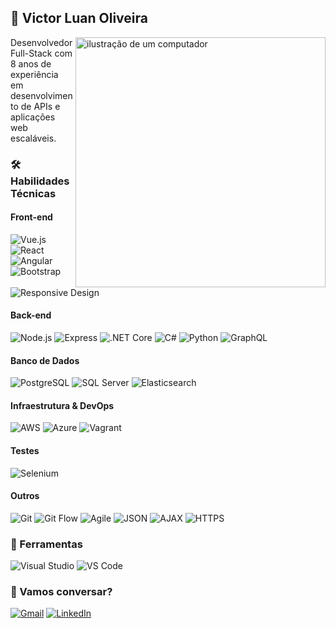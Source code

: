 ## 👋 Victor Luan Oliveira  
<img src="https://raw.githubusercontent.com/MicaelliMedeiros/micaellimedeiros/master/image/computer-illustration.png" alt="ilustração de um computador" min-width="400px" max-width="400px" width="400px" align="right">

<p align="left"> 
  Desenvolvedor Full-Stack com 8 anos de experiência em desenvolvimento de APIs e aplicações web escaláveis.  
</p>

### 🛠️ Habilidades Técnicas  

#### **Front-end**  
![Vue.js](https://img.shields.io/badge/-Vue.js-4FC08D?logo=vue.js&logoColor=white)
![React](https://img.shields.io/badge/-React-61DAFB?logo=react&logoColor=black)
![Angular](https://img.shields.io/badge/-Angular-DD0031?logo=angular&logoColor=white)
![Bootstrap](https://img.shields.io/badge/-Bootstrap-7952B3?logo=bootstrap&logoColor=white)
![Responsive Design](https://img.shields.io/badge/-Responsive%20Design-3DDC84?logo=web&logoColor=white)

#### **Back-end**  
![Node.js](https://img.shields.io/badge/-Node.js-339933?logo=node.js&logoColor=white)
![Express](https://img.shields.io/badge/-Express-000000?logo=express&logoColor=white)
![.NET Core](https://img.shields.io/badge/-.NET%20Core-512BD4?logo=.net&logoColor=white)
![C#](https://img.shields.io/badge/-C%23-239120?logo=c-sharp&logoColor=white)
![Python](https://img.shields.io/badge/-Python-3776AB?logo=python&logoColor=white)
![GraphQL](https://img.shields.io/badge/-GraphQL-E10098?logo=graphql&logoColor=white)

#### **Banco de Dados**  
![PostgreSQL](https://img.shields.io/badge/-PostgreSQL-4169E1?logo=postgresql&logoColor=white)
![SQL Server](https://img.shields.io/badge/-SQL%20Server-CC2927?logo=microsoft-sql-server&logoColor=white)
![Elasticsearch](https://img.shields.io/badge/-Elasticsearch-005571?logo=elasticsearch&logoColor=white)

#### **Infraestrutura & DevOps**  
![AWS](https://img.shields.io/badge/-AWS-232F3E?logo=amazon-aws&logoColor=white)
![Azure](https://img.shields.io/badge/-Azure-0078D4?logo=microsoft-azure&logoColor=white)
![Vagrant](https://img.shields.io/badge/-Vagrant-1868F2?logo=vagrant&logoColor=white)

#### **Testes**  
![Selenium](https://img.shields.io/badge/-Selenium-43B02A?logo=selenium&logoColor=white)

#### **Outros**  
![Git](https://img.shields.io/badge/-Git-F05032?logo=git&logoColor=white)
![Git Flow](https://img.shields.io/badge/-Git%20Flow-F05032?logo=git&logoColor=white)
![Agile](https://img.shields.io/badge/-Agile-009688?logo=agile&logoColor=white)
![JSON](https://img.shields.io/badge/-JSON-000000?logo=json&logoColor=white)
![AJAX](https://img.shields.io/badge/-AJAX-007ACC?logo=ajax&logoColor=white)
![HTTPS](https://img.shields.io/badge/-HTTPS-2C8EBB?logo=https&logoColor=white)

### 💼 Ferramentas  
![Visual Studio](https://img.shields.io/badge/-Visual%20Studio-5C2D91?logo=visual-studio&logoColor=white)
![VS Code](https://img.shields.io/badge/-VS%20Code-007ACC?logo=visual-studio-code&logoColor=white)

### 💌 Vamos conversar?  
<a href="mailto:luuan.dev@gmail.com" title="Gmail">
  <img src="https://img.shields.io/badge/-Gmail-FF0000?style=flat-square&labelColor=FF0000&logo=gmail&logoColor=white&link=mailto:luuan.dev@gmail.com" alt="Gmail"/></a>
<a href="https://www.linkedin.com/in/victorluanoliveira/" title="LinkedIn">
  <img src="https://img.shields.io/badge/-Linkedin-0e76a8?style=flat-square&logo=Linkedin&logoColor=white&link=https://www.linkedin.com/in/victorluanoliveira/" alt="LinkedIn"/></a>
